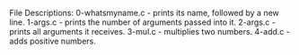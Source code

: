 File Descriptions:
0-whatsmyname.c - prints its name, followed by a new line.
1-args.c - prints the number of arguments passed into it.
2-args.c - prints all arguments it receives.
3-mul.c - multiplies two numbers.
4-add.c - adds positive numbers.
